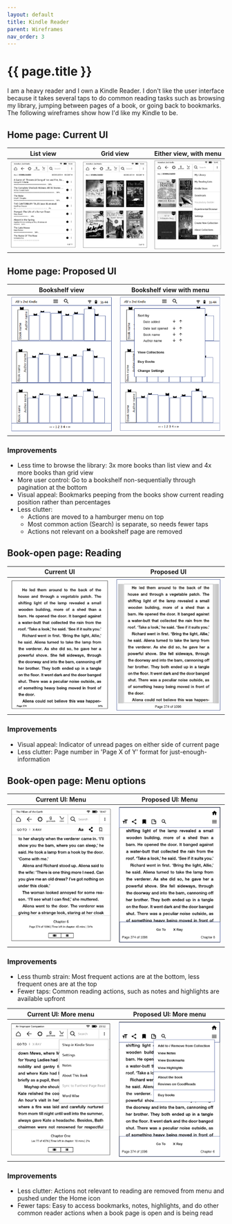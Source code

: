 ```yaml
---
layout: default
title: Kindle Reader
parent: Wireframes
nav_order: 3
---
```


# {{ page.title }}

I am a heavy reader and I own a Kindle Reader. I don't like the user interface because it takes several taps to do common reading tasks such as browsing my library, jumping between pages of a book, or going back to bookmarks. The following wireframes show how I'd like my Kindle to be.

## Home page: Current UI

| List view | Grid view | Either view, with menu |
| --- | --- | --- |
|![Kindle list view](./images/k1.PNG) | ![Kindle grid view](./images/k2.PNG) | ![Kindle menu](./images/k3.PNG) |


## Home page: Proposed UI

| Bookshelf view | Bookshelf view with menu |
| --- | --- |
|![Bookshelf view](./images/k1a.PNG) | ![Bookshelf view with menu](./images/k3a.PNG) |

### Improvements

-  Less time to browse the library: 3x more books than list view and 4x more books than grid view</li>
-  More user control: Go to a bookshelf non-sequentially through pagination at the bottom</li>
-  Visual appeal: Bookmarks peeping from the books show current reading position rather than percentages</li>
-  Less clutter:
    -  Actions are moved to a hamburger menu on top</li>
    -  Most common action (Search) is separate, so needs fewer taps</li>
    -  Actions not relevant on a bookshelf page are removed</li>

## Book-open page: Reading

| Current UI | Proposed UI |
| --- | --- |
|![Current UI](./images/k4.PNG) | ![Proposed UI](./images/k4a.PNG) |

### Improvements

-  Visual appeal: Indicator of unread pages on either side of current page </li>
-  Less clutter: Page number in 'Page X of Y' format for just-enough-information</li>


## Book-open page: Menu options

| Current UI: Menu | Proposed UI: Menu |
| --- | --- |
|![Current UI: Menu](./images/k5.PNG) | ![Proposed UI: Menu](./images/k5a.PNG) |

### Improvements

-  Less thumb strain: Most frequent actions are at the bottom, less frequent ones are at the top</li>
-  Fewer taps: Common reading actions, such as notes and highlights are available upfront</li>

| Current UI: More menu | Proposed UI: More menu |
| --- | --- |
|![Current UI: More menu](./images/k6.PNG) | ![Proposed UI: More menu](./images/k6a.PNG) |

### Improvements

-  Less clutter: Actions not relevant to reading are removed from menu and pushed under the Home icon</li>
-  Fewer taps: Easy to access bookmarks, notes, highlights, and do other common reader actions when a book page is open and is being read</li>

